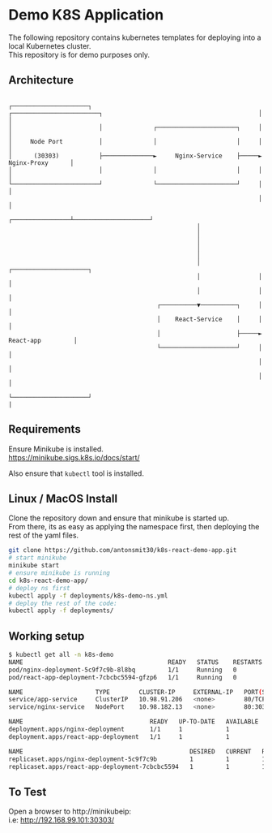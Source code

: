 # Demo K8S Application

The following repository contains kubernetes templates for deploying into a local Kubernetes cluster.
<br>
This repository is for demo purposes only.
<br>
## Architecture
```
                                                                     ┌─────────────────────┐
┌────────────────────────┐                                           │                     │
│                        │              ┌──────────────────────┐     │                     │
│     Node Port          │              │                      │     │                     │
│      (30303)           ├──────────────►     Nginx-Service    ├─────►    Nginx-Proxy      │
│                        │              │                      │     │                     │
└────────────────────────┘              └──────────────────────┘     │                     │
                                                                     │                     │
                                                    ┌────────────────┴─────────────────────┘
                                                    │
                                                    │
                                                    │
                                                    │
                                                    │
                                                    │                ┌─────────────────────┐
                                                    │                │                     │
                                                    │                │                     │
                                         ┌──────────▼──────────┐     │                     │
                                         │    React-Service    │     │                     │
                                         │                     ├─────►   React-app         │
                                         └─────────────────────┘     │                     │
                                                                     │                     │
                                                                     │                     │
                                                                     └─────────────────────┘
| 
```

## Requirements
Ensure Minikube is installed.
<br>
https://minikube.sigs.k8s.io/docs/start/

Also ensure that `kubectl` tool is installed.

## Linux / MacOS Install

Clone the repository down and ensure that minikube is started up.
<br>
From there, its as easy as applying the namespace first, then deploying the rest of the yaml files.

```bash
git clone https://github.com/antonsmit30/k8s-react-demo-app.git
# start minikube
minikube start
# ensure minikube is running
cd k8s-react-demo-app/
# deploy ns first
kubectl apply -f deployments/k8s-demo-ns.yml
# deploy the rest of the code:
kubectl apply -f deployments/
```

## Working setup

```bash
$ kubectl get all -n k8s-demo
NAME                                        READY   STATUS    RESTARTS   AGE
pod/nginx-deployment-5c9f7c9b-8l8bq         1/1     Running   0          65s
pod/react-app-deployment-7cbcbc5594-gfzp6   1/1     Running   0          65s

NAME                    TYPE        CLUSTER-IP     EXTERNAL-IP   PORT(S)        AGE
service/app-service     ClusterIP   10.98.91.206   <none>        80/TCP         65s
service/nginx-service   NodePort    10.98.182.13   <none>        80:30303/TCP   65s

NAME                                   READY   UP-TO-DATE   AVAILABLE   AGE
deployment.apps/nginx-deployment       1/1     1            1           65s
deployment.apps/react-app-deployment   1/1     1            1           65s

NAME                                              DESIRED   CURRENT   READY   AGE
replicaset.apps/nginx-deployment-5c9f7c9b         1         1         1       65s
replicaset.apps/react-app-deployment-7cbcbc5594   1         1         1       65s

```

## To Test

Open a browser to http://minikubeip:<nodeport>
<br>
i.e: http://192.168.99.101:30303/
